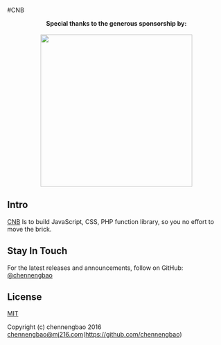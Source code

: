 #CNB

<p align="center">
  <b>Special thanks to the generous sponsorship by: </b>
  <br><br>
  <a href="https://weixin.mj216.com/">
    <img src="https://img.h5course.cn/weixin/h5course.jpg" width=350>
  </a>
</p>


## Intro
[CNB](https://chennengbao.github.io/#/) Is to build JavaScript, CSS, PHP function library, so you no effort to move the brick.

## Stay In Touch

For the latest releases and announcements, follow on GitHub: [@chennengbao](https://github.com/chennengbao)

## License

[MIT](http://opensource.org/licenses/MIT)

Copyright (c) chennengbao 2016 <chennengbao@mj216.com>(https://github.com/chennengbao)



